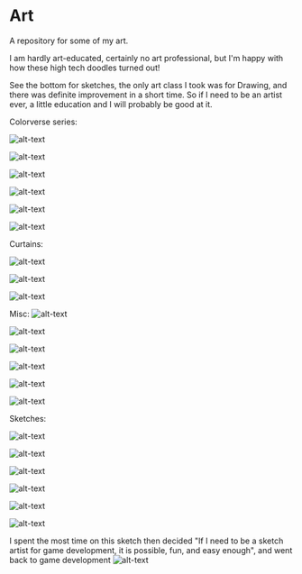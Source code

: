 # Art
A repository for some of my art.

I am hardly art-educated, certainly no art professional, but I'm happy with how these high tech doodles turned out! 

See the bottom for sketches, the only art class I took was for Drawing, and there was definite improvement in a short time. 
So if I need to be an artist ever, a little education and I will probably be good at it.

Colorverse series:

![alt-text](https://github.com/TriphiusFire/Art/blob/master/Colorverse1.jpg?raw=true)

![alt-text](https://github.com/TriphiusFire/Art/blob/master/Colorverse2.jpg?raw=true)

![alt-text](https://github.com/TriphiusFire/Art/blob/master/Colorverse3.jpg?raw=true)

![alt-text](https://github.com/TriphiusFire/Art/blob/master/Colorverse4.jpg?raw=true)

![alt-text](https://github.com/TriphiusFire/Art/blob/master/Colorverse5.jpg?raw=true)

![alt-text](https://github.com/TriphiusFire/Art/blob/master/Colorverse6.jpg?raw=true)

Curtains:

![alt-text](https://github.com/TriphiusFire/Art/blob/master/RedCurtain1.jpg?raw=true)

![alt-text](https://github.com/TriphiusFire/Art/blob/master/BlueCurtain1.jpg?raw=true)

![alt-text](https://github.com/TriphiusFire/Art/blob/master/GreenCurtainWithStage1.jpg?raw=true)

Misc:
![alt-text](https://github.com/TriphiusFire/Art/blob/master/Blood&#32;and&#32;Oil.png?raw=true)

![alt-text](https://github.com/TriphiusFire/Art/blob/master/psychedelic&#32;Froggie&#32;mr&#32;1.png?raw=true)

![alt-text](https://github.com/TriphiusFire/Art/blob/master/artnight.png?raw=true)

![alt-text](https://github.com/TriphiusFire/Art/blob/master/Oniverse.jpg?raw=true)

![alt-text](https://github.com/TriphiusFire/Art/blob/master/stright.jpg?raw=true)

![alt-text](https://github.com/TriphiusFire/Art/blob/master/1&#32;suns&#32;1.jpg?raw=true)

Sketches: 

![alt-text](https://github.com/TriphiusFire/Art/blob/master/woodtexture.jpg?raw=true)

![alt-text](https://github.com/TriphiusFire/Art/blob/master/fox1.jpg?raw=true)

![alt-text](https://github.com/TriphiusFire/Art/blob/master/wall.jpg?raw=true)

![alt-text](https://github.com/TriphiusFire/Art/blob/master/apple1.jpg?raw=true)

![alt-text](https://github.com/TriphiusFire/Art/blob/master/character1.jpg?raw=true)

![alt-text](https://github.com/TriphiusFire/Art/blob/master/bird1grid.png?raw=true)

I spent the most time on this sketch then decided "If I need to be a sketch artist for game development, it is possible, fun, and easy enough", and went back to game development
![alt-text](https://github.com/TriphiusFire/Art/blob/master/wife-daughter.jpg?raw=true)

